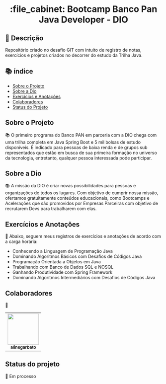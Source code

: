 <h1 align="center">:file_cabinet: Bootcamp Banco Pan Java Developer - DIO</h1>

## :memo: Descrição
Repositório criado no desafio GIT com intuito de registro de notas, exercícios e projetos criados no decorrer do estudo da Trilha Java.

## :books: índice

<!--ts-->
   * [Sobre o Projeto](#sobre-o-projeto)
   * [Sobre a Dio](#sobre-a-dio)
   * [Exercícios e Anotações](#exercícios-e-anotações)
   * [Colaboradores](#colaboradores)
   * [Status do Projeto](#status-do-projeto)
<!--te-->

## Sobre o Projeto
📚 O primeiro programa do Banco PAN em parceria com a DIO chega com uma trilha completa em Java Spring Boot e 5 mil bolsas de estudo disponíveis. É indicado para pessoas de baixa renda e de grupos sub representados que estão em busca de sua primeira formação no universo da tecnologia, entretanto, qualquer pessoa interessada pode participar.

## Sobre a Dio
📚 A missão da DIO é criar novas possibilidades para pessoas e organizações de todos os lugares. Com objetivo de cumprir nossa missão, ofertamos gratuitamente conteúdos educacionais, como Bootcamps e Acelerações que são promovidos por Empresas Parceiras com objetivo de recrutarem Devs para trabalharem com elas. 

## Exercícios e Anotações
:rocket: Abaixo, seguem meus registros de exercícios e anotações de acordo com a carga horária:

* Conhecendo a Linguagem de Programação Java
* Dominando Algoritmos Básicos com Desafios de Códigos Java
* Programação Orientada a Objetos em Java
* Trabalhando com Banco de Dados SQL e NOSQL
* Ganhando Produtividade com Spring Framework
* Dominando Algoritmos Intermediários com Desafios de Códigos Java

## Colaboradores
:handshake:
<table>
  <tr>
    <td align="center">
      <a href="http://github.com/alinegarbato">
        <img src="https://github.com/alinegarbato/todoapp/blob/main/octocat-1679669901194.png" width="100px;"/><br>
        <sub>
          <b>alinegarbato</b>
        </sub>
      </a>
    </td>
  </tr>
</table>

## Status do projeto
 :dart:
Em processo

